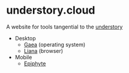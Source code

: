 # understory.cloud
A website for tools tangential to the [understory](//github.com/canopy/understory)

-   Desktop
    -   [Gaea](//github.com/canopy/gaea) (operating system)
    -   [Liana](//github.com/canopy/liana) (browser)
-   Mobile
    -   [Epiphyte](//github.com/canopy/epiphyte)
